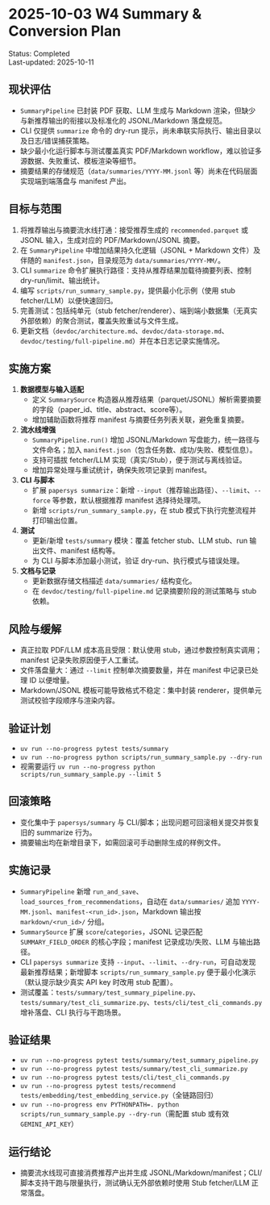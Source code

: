 # 2025-10-03 W4 Summary & Conversion Plan

Status: Completed  
Last-updated: 2025-10-11

## 现状评估
- `SummaryPipeline` 已封装 PDF 获取、LLM 生成与 Markdown 渲染，但缺少与新推荐输出的衔接以及标准化的 JSONL/Markdown 落盘规范。
- CLI 仅提供 `summarize` 命令的 dry-run 提示，尚未串联实际执行、输出目录以及日志/错误捕获策略。
- 缺少最小化运行脚本与测试覆盖真实 PDF/Markdown workflow，难以验证多源数据、失败重试、模板渲染等细节。
- 摘要结果的存储规范（`data/summaries/YYYY-MM.jsonl` 等）尚未在代码层面实现端到端落盘与 manifest 产出。

## 目标与范围
1. 将推荐输出与摘要流水线打通：接受推荐生成的 `recommended.parquet` 或 JSONL 输入，生成对应的 PDF/Markdown/JSONL 摘要。
2. 在 `SummaryPipeline` 中增加结果持久化逻辑（JSONL + Markdown 文件）及伴随的 `manifest.json`，目录规范为 `data/summaries/YYYY-MM/`。
3. CLI `summarize` 命令扩展执行路径：支持从推荐结果加载待摘要列表、控制 dry-run/limit、输出统计。
4. 编写 `scripts/run_summary_sample.py`，提供最小化示例（使用 stub fetcher/LLM）以便快速回归。
5. 完善测试：包括纯单元（stub fetcher/renderer）、端到端小数据集（无真实外部依赖）的聚合测试，覆盖失败重试与文件生成。
6. 更新文档（`devdoc/architecture.md`、`devdoc/data-storage.md`、`devdoc/testing/full-pipeline.md`）并在本日志记录实施情况。

## 实施方案
1. **数据模型与输入适配**
   - 定义 `SummarySource` 构造器从推荐结果（parquet/JSONL）解析需要摘要的字段（paper_id、title、abstract、score等）。
   - 增加辅助函数将推荐 manifest 与摘要任务列表关联，避免重复摘要。
2. **流水线增强**
   - `SummaryPipeline.run()` 增加 JSONL/Markdown 写盘能力，统一路径与文件命名；加入 `manifest.json`（包含任务数、成功/失败、模型信息）。
   - 支持可插拔 fetcher/LLM 实现（真实/Stub），便于测试与离线验证。
   - 增加异常处理与重试统计，确保失败项记录到 manifest。
3. **CLI 与脚本**
   - 扩展 `papersys summarize`：新增 `--input`（推荐输出路径）、`--limit`、`--force` 等参数，默认根据推荐 manifest 选择待处理项。
   - 新增 `scripts/run_summary_sample.py`，在 stub 模式下执行完整流程并打印输出位置。
4. **测试**
   - 更新/新增 `tests/summary` 模块：覆盖 fetcher stub、LLM stub、run 输出文件、manifest 结构等。
   - 为 CLI 与脚本添加最小测试，验证 dry-run、执行模式与错误处理。
5. **文档与记录**
   - 更新数据存储文档描述 `data/summaries/` 结构变化。
   - 在 `devdoc/testing/full-pipeline.md` 记录摘要阶段的测试策略与 stub 依赖。

## 风险与缓解
- 真正拉取 PDF/LLM 成本高且受限：默认使用 stub，通过参数控制真实调用；manifest 记录失败原因便于人工重试。
- 文件落盘量大：通过 `--limit` 控制单次摘要数量，并在 manifest 中记录已处理 ID 以便增量。
- Markdown/JSONL 模板可能导致格式不稳定：集中封装 renderer，提供单元测试校验字段顺序与渲染内容。

## 验证计划
- `uv run --no-progress pytest tests/summary`
- `uv run --no-progress python scripts/run_summary_sample.py --dry-run`
- 视需要运行 `uv run --no-progress python scripts/run_summary_sample.py --limit 5`

## 回滚策略
- 变化集中于 `papersys/summary` 与 CLI/脚本；出现问题可回滚相关提交并恢复旧的 summarize 行为。
- 摘要输出均在新增目录下，如需回滚可手动删除生成的样例文件。

## 实施记录
- `SummaryPipeline` 新增 `run_and_save`、`load_sources_from_recommendations`，自动在 `data/summaries/` 追加 `YYYY-MM.jsonl`、`manifest-<run_id>.json`，Markdown 输出按 `markdown/<run_id>/` 分组。
- `SummarySource` 扩展 `score`/`categories`，JSONL 记录匹配 `SUMMARY_FIELD_ORDER` 的核心字段；manifest 记录成功/失败、LLM 与输出路径。
- CLI `papersys summarize` 支持 `--input`、`--limit`、`--dry-run`，可自动发现最新推荐结果；新增脚本 `scripts/run_summary_sample.py` 便于最小化演示（默认提示缺少真实 API key 时改用 stub 配置）。
- 测试覆盖：`tests/summary/test_summary_pipeline.py`、`tests/summary/test_cli_summarize.py`、`tests/cli/test_cli_commands.py` 增补落盘、CLI 执行与干跑场景。

## 验证结果
- `uv run --no-progress pytest tests/summary/test_summary_pipeline.py`
- `uv run --no-progress pytest tests/summary/test_cli_summarize.py`
- `uv run --no-progress pytest tests/cli/test_cli_commands.py`
- `uv run --no-progress pytest tests/recommend tests/embedding/test_embedding_service.py`（全链路回归）
- `uv run --no-progress env PYTHONPATH=. python scripts/run_summary_sample.py --dry-run`（需配置 stub 或有效 `GEMINI_API_KEY`）

## 运行结论
- 摘要流水线现可直接消费推荐产出并生成 JSONL/Markdown/manifest；CLI/脚本支持干跑与限量执行，测试确认无外部依赖时使用 Stub fetcher/LLM 正常落盘。
